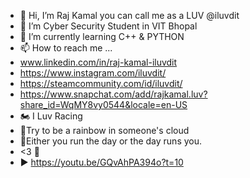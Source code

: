 - 👋 Hi, I’m Raj Kamal you can call me as a LUV @iluvdit
- 👀 I’m Cyber Security Student in VIT Bhopal
- 🌱 I’m currently learning C++ & PYTHON
- 📫 How to reach me ...
-    www.linkedin.com/in/raj-kamal-iluvdit   
-    https://www.instagram.com/iluvdit/
-    https://steamcommunity.com/id/iluvdit/
-    https://www.snapchat.com/add/rajkamal.luv?share_id=WqMY8vy0544&locale=en-US
- 🏍 I Luv Racing
- 🌈Try to be a rainbow in someone's cloud
- 📅Either you run the day or the day runs you.
- <3 🖤
- ▶️ https://youtu.be/GQvAhPA394o?t=10
